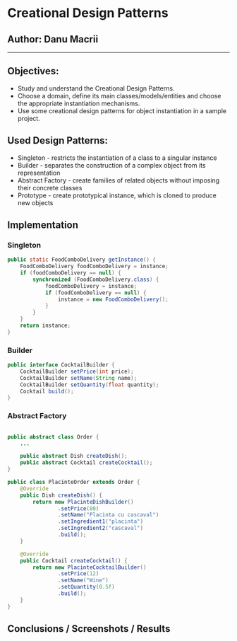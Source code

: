 # Creational Design Patterns

## Author: Danu Macrii

----

## Objectives:
* Study and understand the Creational Design Patterns.
* Choose a domain, define its main classes/models/entities and choose the appropriate instantiation mechanisms.
* Use some creational design patterns for object instantiation in a sample project.

## Used Design Patterns:
* Singleton - restricts the instantiation of a class to a singular instance
* Builder - separates the construction of a complex object from its representation
* Abstract Factory - create families of related objects without imposing their concrete classes
* Prototype - create prototypical instance, which is cloned to produce new objects


## Implementation

### Singleton

```java
public static FoodComboDelivery getInstance() {
    FoodComboDelivery foodComboDelivery = instance;
    if (foodComboDelivery == null) {
        synchronized (FoodComboDelivery.class) {
            foodComboDelivery = instance;
            if (foodComboDelivery == null) {
                instance = new FoodComboDelivery();
            }
        }
    }
    return instance;
}
```

###  Builder


```java
public interface CocktailBuilder {
    CocktailBuilder setPrice(int price);
    CocktailBuilder setName(String name);
    CocktailBuilder setQuantity(float quantity);
    Cocktail build();
}

```


### Abstract Factory

```java

public abstract class Order {
    ...

    public abstract Dish createDish();
    public abstract Cocktail createCocktail();
}

```

```java
public class PlacinteOrder extends Order {
    @Override
    public Dish createDish() {
        return new PlacinteDishBuilder()
                .setPrice(80)
                .setName("Placinta cu cascaval")
                .setIngredient1("placinta")
                .setIngredient2("cascaval")
                .build();
    }

    @Override
    public Cocktail createCocktail() {
        return new PlacinteCocktailBuilder()
                .setPrice(12)
                .setName("Wine")
                .setQuantity(0.5f)
                .build();
    }
}

```

## Conclusions / Screenshots / Results


